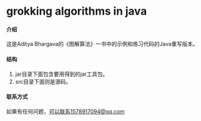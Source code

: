 # grokking algorithms in java

#### 介绍
这是Aditya Bhargava的《图解算法》一书中的示例和练习代码的Java重写版本。

#### 结构
1. jar目录下面包含要用得到的jar工具包。
2. src目录下面则是源码。

#### 联系方式
如果有任何问题，可以联系1578917094@qq.com
